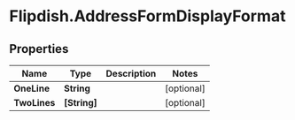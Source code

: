 # Flipdish.AddressFormDisplayFormat

## Properties

Name | Type | Description | Notes
------------ | ------------- | ------------- | -------------
**OneLine** | **String** |  | [optional] 
**TwoLines** | **[String]** |  | [optional] 


